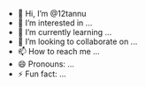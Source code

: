 - 👋 Hi, I’m @12tannu
- 👀 I’m interested in ...
- 🌱 I’m currently learning ...
- 💞️ I’m looking to collaborate on ...
- 📫 How to reach me ...
- 😄 Pronouns: ...
- ⚡ Fun fact: ...

<!---
12tannu/12tannu is a ✨ special ✨ repository because its `README.md` (this file) appears on your GitHub profile.
You can click the Preview link to take a look at your changes.
--->
